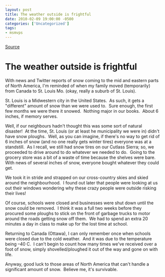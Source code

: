 ```yaml
---
layout: post
title: The weather outside is frightful
date: 2010-02-09 19:00:00 -0500
categories: ['Uncategorized']
tags:
- msmvps
---
```

[Source](http://blogs.msmvps.com/peterritchie/2010/02/10/the-weather-outside-is-frightful/ "Permalink to The weather outside is frightful")

# The weather outside is frightful

With news and Twitter reports of snow coming to the mid and eastern parts of North America, I'm reminded of when my family moved (temporarily) from Canada to St. Louis Mo. (okay, really a suburb of St. Louis).

St. Louis is a Midwestern city in the United States.  As such, it gets a "different" amount of snow than we were used to.  Sure enough, the first few months we were there it snowed.  Nothing major in our books.  About 6 inches, if memory serves.

Well, if our neighbours hadn't thought this was some sort of natural disaster!  At the time, St. Louis (or at least he municipality we were in) didn't have snow ploughs.  Well, as you can imagine, if there's no way to get rid of 6 inches of snow (and no one really gets winter tires) everyone was at a standstill.  As I recall, we still had snow tires on our Cutlass Sierra; so, we proceeded to drive around to do whatever we needed to do.  Going to the grocery store was a bit of a waste of time because the shelves were bare.  With news of several inches of snow, everyone bought whatever they could get.

We took it in stride and strapped on our cross-country skies and skied around the neighbourhood.  I found out later that people were looking at us out their windows wondering why these crazy people were outside risking their lives!

Of course, schools were closed and businesses were shut down until the snow could be removed.  I think it was a full two weeks before they procured some ploughs to stick on the front of garbage trucks to motor around the roads getting snow off them.  We had to spend an extra 20 minutes a day in class to make up for the lost time at school.

Returning to Canada (Ottawa), I can only remember once when schools were closed due to the cold weather.  And it was due to the temperature being –40 C.  I can't begin to count how many times we've received over a foot of snow, simply shovelled/ploughed it out of the way and gone on with life.

Anyway, good luck to those areas of North America that can't handle a significant amount of snow.  Believe me, it's survivable.

